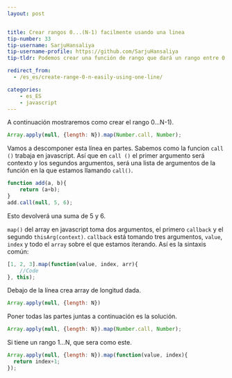 ```yaml
---
layout: post


title: Crear rangos 0...(N-1) facilmente usando una linea
tip-number: 33
tip-username: SarjuHansaliya
tip-username-profile: https://github.com/SarjuHansaliya
tip-tldr: Podemos crear una función de rango que dará un rango entre 0...(N-1) utilizando una sola línea

redirect_from:
  - /es_es/create-range-0-n-easily-using-one-line/

categories:
    - es_ES
    - javascript
---
```


A continuación mostraremos como crear el rango 0...N-1).

```js
Array.apply(null, {length: N}).map(Number.call, Number);
```

Vamos a descomponer esta línea en partes. Sabemos como la funcion `call ()` trabaja en javascript. Así que en `call ()` el primer argumento será contexto y los segundos argumentos, será una lista de argumentos de la función en la que estamos llamando `call()`.

```js
function add(a, b){
    return (a+b);
}
add.call(null, 5, 6);
```
Esto devolverá una suma de 5 y 6.

`map()` del array en javascript toma dos argumentos, el primero `callback` y el segundo `thisArg(context)`. `callback` está tomando tres argumentos, `value`, `index` y todo el `array` sobre el que estamos iterando. Así es la sintaxis común:

```js
[1, 2, 3].map(function(value, index, arr){
    //Code
}, this);
```
Debajo de la línea crea array de longitud dada.

```js
Array.apply(null, {length: N})
```
Poner todas las partes juntas a continuación es la solución.

```js
Array.apply(null, {length: N}).map(Number.call, Number);
```

Si tiene un rango 1...N, que sera como este.

```js
Array.apply(null, {length: N}).map(function(value, index){
  return index+1;  
});
```
